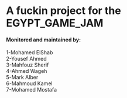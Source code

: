 # A fuckin project for the EGYPT_GAME_JAM  
#### Monitored and maintained by:  
1-Mohamed ElShab  
2-Yousef Ahmed  
3-Mahfouz Sherif  
4-Ahmed Wageh  
5-Mark Alber  
6-Mahmoud Kamel  
7-Mohamed Mostafa  
